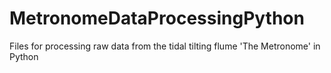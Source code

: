 # MetronomeDataProcessingPython
Files for processing raw data from the tidal tilting flume 'The Metronome' in Python
